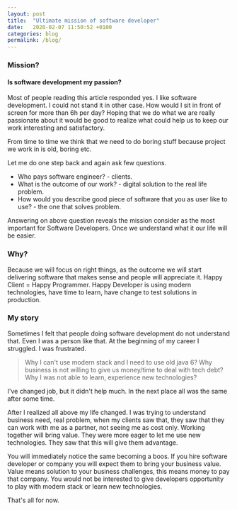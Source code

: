 ```yaml
---
layout: post
title:  "Ultimate mission of software developer"
date:   2020-02-07 11:50:52 +0100
categories: blog
permalink: /blog/
---
```

### Mission?
#### Is software development my passion?
Most of people reading this article responded yes. I like software development. 
I could not stand it in other case. How would I sit in front of screen for more than 6h per day?
Hoping that we do what we are really passionate about it would be good to realize what could help us
to keep our work interesting and satisfactory.

From time to time we think that we need to do boring stuff because project we work in is old, boring etc.

Let me do one step back and again ask few questions.
* Who pays software engineer? - clients. 
* What is the outcome of our work?  - digital solution to the real life problem.
* How would you describe good piece of software that you as user like to use? - the one that solves problem.

Answering on above question reveals the mission consider as the most important for Software Developers. 
Once we understand what it our life will be easier. 

### Why?
Because we will focus on right things, as the outcome we will start delivering software that makes sense and 
people will appreciate it. Happy Client = Happy Programmer.
Happy Developer is using modern technologies, have time to learn, have change to test solutions in production.

### My story
Sometimes I felt that people doing software development do not understand that. Even I was a person like that.
At the beginning of my career I struggled. I was frustrated.
>Why I can't use modern stack and I need to use old java 6?
Why business is not willing to give us money/time to deal with tech debt? Why I was not able to learn, experience 
new technologies? 

I've changed job, but it didn't help much. In the next place all was the same after some time.

After I realized all above my life changed. I was trying to understand business need, real problem, when my clients 
saw that, they saw that they can work with me as a partner, not seeing me as cost only. 
Working together will bring value. They were more eager to let me use new technologies. 
They saw that this will give them advantage.

You will immediately notice the same becoming a boos. If you hire software developer or company you will expect them
to bring your business value. Value means solution to your business challenges, this means money to pay that company.
You would not be interested to give developers opportunity to play with modern stack or learn new technologies.

That's all for now.    


